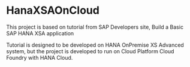 # HanaXSAOnCloud

This project is based on tutorial from SAP Developers site, Build a Basic SAP HANA XSA application

Tutorial is designed to be developed on HANA OnPremise XS Advanced system, but the project is developed to run on Cloud Platform Cloud Foundry with HANA Cloud.
